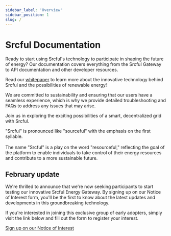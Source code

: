 ```yaml
---
sidebar_label: 'Overview'
sidebar_position: 1
slug: /
---
```


# Srcful Documentation

Ready to start using Srcful's technology to participate in shaping the future of energy? Our documentation covers everything from the Srcful Gateway to API documentation and other developer resources. 

Read our [whitepaper](/whitepaper/executive-summery/) to learn more about the innovative technology behind Srcful and the possibilities of renewable energy!

We are committed to sustainability and ensuring that our users have a seamless experience, which is why we provide detailed troubleshooting and FAQs to address any issues that may arise.

Join us in exploring the exciting possibilities of a smart, decentralized grid with Srcful.



<div class="alert alert--primary" role="alert">
"Srcful" is pronounced like "sourceful" with the emphasis on the first syllable.<br/><br/>
The name "Srcful" is a play on the word "resourceful," reflecting the goal of the platform to enable individuals to take control of their energy resources and contribute to a more sustainable future.
</div>

## February update

We're thrilled to announce that we're now seeking participants to start testing our innovative Srcful Energy Gateway. By signing up on our Notice of Interest form, you'll be the first to know about the latest updates and developments in this groundbreaking technology.

If you're interested in joining this exclusive group of early adopters, simply visit the link below and fill out the form to register your interest.

<a class="button button--primary" href="https://forms.gle/nAdpEi4oCuNeBHto9">Sign up on our Notice of Interest</a>

